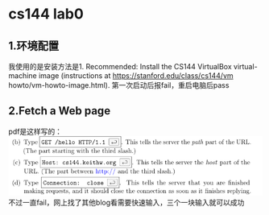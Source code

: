 # cs144 lab0

## 1.环境配置
我使用的是安装方法是1. Recommended: Install the CS144 VirtualBox virtual-machine image (instructions at https://stanford.edu/class/cs144/vm howto/vm-howto-image.html).
第一次启动后报fail，重启电脑后pass

## 2.Fetch a Web page
pdf是这样写的：<br/>
![Fetch a Web page](https://github.com/zhaozhiyangzzy/lecture_note/blob/main/cs144/picture/cslab0_1.png?raw=true)
<br/>不过一直fail，网上找了其他blog看需要快速输入，三个一块输入就可以成功
